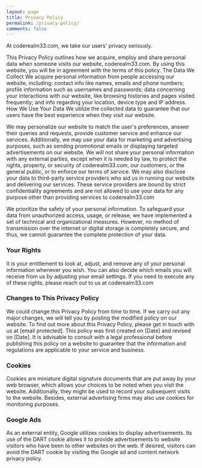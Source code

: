 ```yaml
---
layout: page
title: Privacy Policy
permalink: /privacy-policy/
comments: false
---
```


At coderealm33.com, we take our users' privacy seriously.

This Privacy Policy outlines how we acquire, employ and share personal data when someone visits our website, coderealm33.com. By using this website, you will be in agreement with the terms of this policy. 
The Data We Collect We acquire personal information from people accessing our website, including: contact info like names, emails and phone numbers; profile information such as usernames and passwords; data concerning your interactions with our website, like browsing histories and pages visited frequently; and info regarding your location, device type and IP address. How We Use Your Data We utilize the collected data to guarantee that our users have the best experience when they visit our website.

We may personalize our website to match the user's preferences, answer their queries and requests, provide customer service and enhance our services. Additionally, we may use your data for marketing and advertising purposes, such as sending promotional emails or displaying targeted advertisements on our website. We will not share your personal information with any external parties, except when it is needed by law, to protect the rights, property, or security of coderealm33.com, our customers, or the general public, or to enforce our terms of service. We may also disclose your data to third-party service providers who aid us in running our website and delivering our services. These service providers are bound by strict confidentiality agreements and are not allowed to use your data for any purpose other than providing services to coderealm33.com

We prioritize the safety of your personal information. To safeguard your data from unauthorized access, usage, or release, we have implemented a set of technical and organizational measures. However, no method of transmission over the internet or digital storage is completely secure, and thus, we cannot guarantee the complete protection of your data.
### Your Rights

It is your entitlement to look at, adjust, and remove any of your personal information whenever you wish. You can also decide which emails you will receive from us by adjusting your email settings. If you need to execute any of these rights, please reach out to us at coderealm33.com

### Changes to This Privacy Policy

We could change this Privacy Policy from time to time. If we carry out any major changes, we will tell you by posting the modified policy on our website. To find out more about this Privacy Policy, please get in touch with us at [email protected]. This policy was first created on [Date] and revised on [Date]. It is advisable to consult with a legal professional before publishing this policy on a website to guarantee that the information and regulations are applicable to your service and business.

### Cookies

Cookies are miniature digital signature documents that are put away by your web browser, which allows your choices to be noted when you visit the website. Additionally, they might be used to record your subsequent visits to the website. Besides, external advertising firms may also use cookies for monitoring purposes.

### Google Ads

As an external entity, Google utilizes cookies to display advertisements. Its use of the DART cookie allows it to provide advertisements to website visitors who have been to other websites on the web. If desired, visitors can avoid the DART cookie by visiting the Google ad and content network privacy policy.
